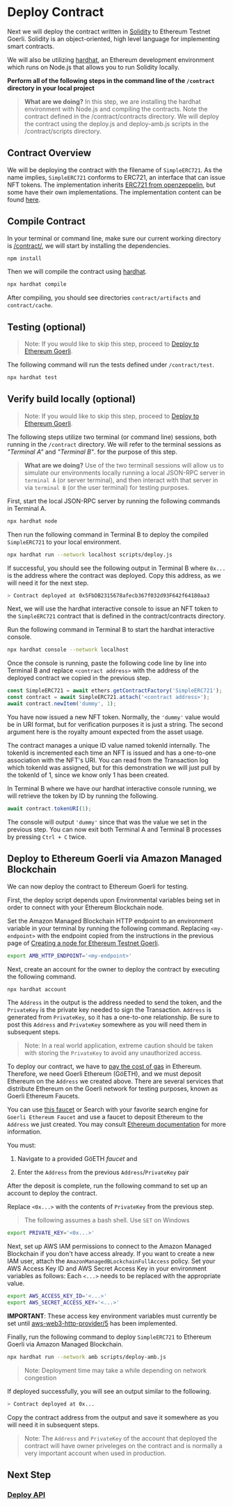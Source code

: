 # Deploy Contract

Next we will deploy the contract written in [Solidity](https://docs.soliditylang.org/)
to Ethereum Testnet Goerli. Solidity is an object-oriented, high level language for
implementing smart contracts.

We will also be utilizing [hardhat](https://hardhat.org/), an Ethereum development environment
which runs on Node.js that allows you to run Solidity locally.

**Perform all of the following steps in the command line of the `/contract` directory
in your local project**

> **What are we doing?** In this step, we are installing the hardhat environment with Node.js
> and compiling the contracts.  Note the contract defined in the /contract/contracts directory.
> We will deploy the contract using the deploy.js and deploy-amb.js scripts in the /contract/scripts
> directory.

## Contract Overview

We will be deploying the contract with the filename of `SimpleERC721`. As the
name implies, `SimpleERC721` conforms to ERC721, an interface that can issue NFT
tokens. The implementation inherits [ERC721 from openzeppelin][1], but some have
their own implementations. The implementation content can be found [here][2].

## Compile Contract

In your terminal or command line, make sure our current working directory is [/contract/](/contract/),
we will start by installing the dependencies.

```bash
npm install
```

Then we will compile the contract using [hardhat](https://hardhat.org/).

```bash
npx hardhat compile
```

After compiling, you should see directories `contract/artifacts` and `contract/cache`.

## Testing (optional)

> Note: If you would like to skip this step, proceed to [Deploy to Ethereum Goerli](#).

The following command will run the tests defined under `/contract/test`.

```bash
npx hardhat test
```

## Verify build locally (optional)

> Note: If you would like to skip this step, proceed to [Deploy to Ethereum Goerli](#).

The following steps utilize two terminal (or command line) sessions, both running in the `/contract`
directory. We will refer to the terminal sessions as *"Terminal A"* and *"Terminal B"*.
for the purpose of this step.

> **What are we doing?** Use of the two terminall sessions will allow us to simulate our
> environments locally running a local JSON-RPC server in `terminal A` (or server terminal),
> and then interact with that server in via `terminal B` (or the user terminal)
> for testing purposes.

First, start the local JSON-RPC server by running the following commands in Terminal A.

```bash
npx hardhat node
```

Then run the following command in Terminal B to deploy the compiled `SimpleERC721`
to your local environment.

```bash
npx hardhat run --network localhost scripts/deploy.js
```

If successful, you should see the following output in Terminal B where `0x...`
is the address where the contract was deployed. Copy this address, as we will
need it for the next step.

```bash
> Contract deployed at 0x5FbDB2315678afecb367f032d93F642f64180aa3
```

Next, we will use the hardhat interactive console to issue an NFT token to the `SimpleERC721`
contract that is defined in the contract/contracts directory.

Run the following command in Terminal B to start the hardhat interactive console.

```bash
npx hardhat console --network localhost
```

Once the console is running, paste the following code line by line into Terminal B
and replace `<contract address>` with the address of the deployed contract we copied
in the previous step.

```js
const SimpleERC721 = await ethers.getContractFactory('SimpleERC721');
const contract = await SimpleERC721.attach('<contract address>');
await contract.newItem('dummy', 1);
```

You have now issued a new NFT token. Normally, the `'dummy'` value would be in
URI format, but for verification purposes it is just a string. The second argument here is the royalty amount expected from the asset usage.

The contract manages a unique ID value named tokenId internally. The tokenId is
incremented each time an NFT is issued and has a one-to-one association with the
NFT's URI. You can read from the Transaction log which tokenId was assigned, but
for this demonstration we will just pull by the tokenId of 1, since we know
only 1 has been created.

In Terminal B where we have our hardhat interactive console running, we will
retrieve the token by ID by running the following.

```js
await contract.tokenURI(1);
```

The console will output `'dummy'` since that was the value we set in the previous
step. You can now exit both Terminal A and Terminal B processes by pressing `Ctrl + C`
twice.

## Deploy to Ethereum Goerli via Amazon Managed Blockchain

We can now deploy the contract to Ethereum Goerli for testing.

First, the deploy script depends upon Environmental variables being set in order
to connect with your Ethereum Blockchain node.

Set the Amazon Managed Blockchain HTTP endpoint to an environment variable
in your terminal by running the following command. Replacing `<my-endpoint>` with
the endpoint copied from the instructions in the previous page of
[Creating a node for Ethereum Testnet Goerli](./DOCS_01_CREATE_AMB.md).

```bash
export AMB_HTTP_ENDPOINT='<my-endpoint>'
```

Next, create an account for the owner to deploy the contract by executing the
following command.

```bash
npx hardhat account
```

The `Address` in the output is the address needed to send the token, and the
`PrivateKey` is the private key needed to sign the Transaction. `Address` is
generated from `PrivateKey`, so it has a one-to-one relationship. Be sure to
post this `Address` and `PrivateKey` somewhere as you will need them in subsequent
steps.

> Note: In a real world application, extreme caution should be taken with storing
> the `PrivateKey` to avoid any unauthorized access.

To deploy our contract, we have to [pay the cost of gas](https://ethereum.org/en/developers/docs/gas/)
in Ethereum. Therefore, we need Goerli Ethereum (GöETH), and we must deposit Ethereum on the `Address`
we created above. There are several services that distribute Ethereum on the Goerli network for
testing purposes, known as Goerli Ethereum Faucets.

You can use [this faucet](https://goerlifaucet.com/) or Search with your favorite search engine for
`Goerli Ethereum Faucet` and use a faucet to deposit Ethereum to the `Address` we just created.
You may consult
[Ethereum documentation](https://ethereum.org/en/developers/tutorials/hello-world-smart-contract/#step-4)
for more information.

You must:
1. Navigate to a provided GöETH *faucet* and

2. Enter the `Address` from the previous `Address`/`PrivateKey` pair

After the deposit is complete, run the following command to set up an account to
deploy the contract.

Replace `<0x...>` with the contents of `PrivateKey` from the previous step.

> The following assumes a bash shell.  Use `SET` on Windows

```bash
export PRIVATE_KEY='<0x...>'
```

Next, set up AWS IAM permissions to connect to the Amazon Managed Blockchain if
you don't have access already. If you want to create a new IAM user, attach the
`AmazonManagedBLockchainFullAccess` policy. Set your AWS Access Key ID and AWS
Secret Access Key in your environment variables as follows: Each `<...>` needs
to be replaced with the appropriate value.

```bash
export AWS_ACCESS_KEY_ID='<...>'
export AWS_SECRET_ACCESS_KEY='<...>'
```

**IMPORTANT**: These access key environment variables must currently be set until
[aws-web3-http-provider/5](https://github.com/awslabs/aws-web3-http-provider/issues/5)
has been implemented.

Finally, run the following command to deploy `SimpleERC721` to Ethereum Goerli
via Amazon Managed Blockchain.

```bash
npx hardhat run --network amb scripts/deploy-amb.js
```

> Note: Deployment time may take a while depending on network congestion

If deployed successfully, you will see an output similar to the following.

```bash
> Contract deployed at 0x...
```

Copy the contract address from the output and save it somewhere as you will need
it in subsequent steps.

> Note: The `Address` and `PrivateKey` of the account that deployed the contract
> will have owner priveleges on the contract and is normally a very important
> account when used in production.

## Next Step

### [Deploy API][3]

[1]:https://docs.openzeppelin.com/contracts/3.x/erc721
[2]:/contract/contracts/SimpleERC721.sol
[3]:./DOCS_03_DEPLOY_API.md
